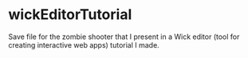 # wickEditorTutorial
Save file for the zombie shooter that I present in a Wick editor (tool for creating interactive web apps) tutorial I made.
